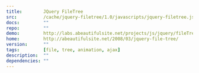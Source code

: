 ```yaml
---
title:        JQuery FileTree
src:          /cache/jquery-filetree/1.0/javascripts/jquery-filetree.js
docs:         ""
repo:         ""
demo:         http://labs.abeautifulsite.net/projects/js/jquery/fileTree/demo/
home:         http://abeautifulsite.net/2008/03/jquery-file-tree/
version:      ""
tags:         [file, tree, animation, ajax]
description:  ""
dependencies: ""
---
```


